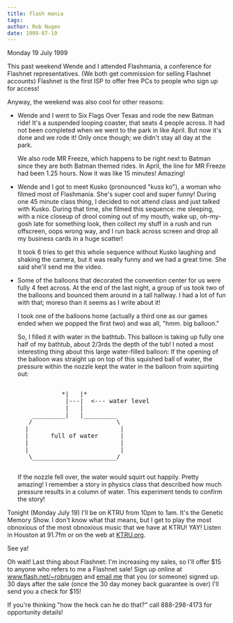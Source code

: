 ```yaml
---
title: flash mania
tags: 
author: Rob Nugen
date: 1999-07-19
---
```


<p class=date>Monday 19 July 1999</p>

<p>This past weekend Wende and I attended Flashmania, a conference for Flashnet representatives.  (We both get commission for selling Flashnet accounts)  Flashnet is the first ISP to offer free PCs to people who sign up for access! 

<p>Anyway, the weekend was also cool for other reasons:

<p><ul>
<p><li>Wende and I went to Six Flags Over Texas and rode the new Batman ride!  It's a suspended looping coaster, that seats 4 people across.  It had not been completed when we went to the park in like April.  But now it's done and we rode it!  Only once though; we didn't stay all day at the park.

<p>We also rode MR Freeze, which happens to be right next to Batman since they are both Batman themed rides.  In April, the line for MR Freeze had been 1.25 hours.  Now it was like 15 minutes!  Amazing!

<p><li>Wende and I got to meet Kusko (pronounced "kuss ko"), a woman who filmed most of Flashmania.  She's super cool and super funny!  During one 45 minute class thing, I decided to not attend class and just talked with Kusko.  During that time, she filmed this sequence: me sleeping, with a nice closeup of drool coming out of my mouth, wake up, oh-my-gosh late for something look, then collect my stuff in a rush and run offscreen, oops wrong way, and I run back across screen and drop all my business cards in a huge scatter!

<p>It took 6 tries to get this whole sequence without Kusko laughing and shaking the camera, but it was really funny and we had a great time.  She said she'll send me the video.

<p><li>Some of the balloons that decorated the convention center for us were fully 4 feet across.  At the end of the last night, a group of us took two of the balloons and bounced them around in a tall hallway.  I had a lot of fun with that; moreso than it seems as I write about it!

<p>I took one of the balloons home (actually a third one as our games ended when we popped the first two) and was all, "hmm.  big balloon."

<p>So, I filled it with water in the bathtub.  This balloon is taking up fully one half of my bathtub, about 2/3rds the depth of the tub!  I noted a most interesting thing about this large water-filled balloon:  If the opening of the balloon was straight up on top of this squished ball of water, the pressure within the nozzle kept the water in the balloon from squirting out:

<pre>

            *|   |*
             |---|  <--- water level
             |   |
    _________|   |_________
   /                       \
  |                         |
  |      full of water      |
  |                         |
  |                         |
   \_______________________/

</pre>

<p>If the nozzle fell over, the water would squirt out happily.  Pretty amazing!  I remember a story in physics class that described how much pressure results in a column of water.  This experiment tends to confirm the story!

</ul>

<p>Tonight (Monday July 19) I'll be on KTRU from 10pm to 1am.  It's the Genetic Memory Show.  I don't know what that means, but I get to play the most obnoxious of the most obnoxious music that we have at KTRU!  YAY!  Listen in Houston at 91.7fm  or on the web at <a href="http://www.ktru.org">KTRU.org</a>.

<p>See ya!

<p>Oh wait!  Last thing about Flashnet:  I'm increasing my sales, so I'll offer $15 to anyone who refers to me a Flashnet sale!  Sign up online at <a href="http://www.flash.net/~robnugen">www.flash.net/~robnugen</a> and <a href="mailto:robnugen@flash.net">email me</a> that you (or someone) signed up.  30 days after the sale (once the 30 day money back guarantee is over) I'll send you a check for $15!

<p>If you're thinking "how the heck can he do that?" call 888-298-4173 for opportunity details!



